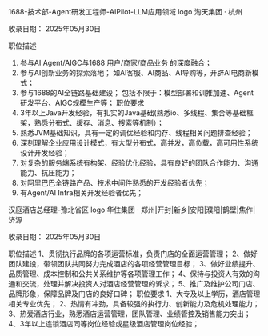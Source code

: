 1688-技术部-Agent研发工程师-AIPilot-LLM应用领域
logo
淘天集团 · 杭州

收录日期： 2025年05月30日

职位描述
1. 参与AI Agent/AIGC与1688 用户/商家/商品业务 的深度融合；
2. 参与AI创新业务的探索落地；
如AI客服、AI商品、AI导购等，开辟AI电商新模式；
3. 参与1688的AI全链路基础建设；
包括不限于：模型部署和训推加速、Agent研发平台、AIGC规模生产等；
职位要求
1. 3年以上Java开发经验，有扎实的Java基础(熟悉io、多线程、集合等基础框架，熟悉分布式、缓存、消息、搜索等机制）；
2. 熟悉JVM基础知识，具有一定的调优经验和内存、线程相关问题排查经验；
3. 深刻理解企业应用设计模式，有大型分布式，高并发，高负载，高可用性系统设计开发经验；
4. 对复杂的服务端系统有构架、经验优化经验，具有良好的团队合作能力、沟通能力、抗压能力；
5. 对阿里巴巴全链路产品、技术中间件熟悉的开发经验者优先；
6. 有Agent/AI Infra相关开发经验者优先；

汉庭酒店总经理-豫北省区
logo
华住集团 · 郑州|开封|新乡|安阳|濮阳|鹤壁|焦作|济源

收录日期： 2025年05月30日

职位描述
1、贯彻执行品牌的各项运营标准，负责门店的全面运营管理；
2、做好团队建设，带领团队共同努力完成酒店的各项经营管理目标；
3、做好业绩提升、品质管理、成本控制和公共关系维护等各项管理工作；
4、保持与投资人有效的沟通和交流，处理并解决投资人对酒店经营管理的诉求；
5、推广及维护公司门店、品牌形象，保障品牌及门店的良好口碑；
职位要求
1、大专及以上学历，酒店管理相关专业优先；
2、热情有冲劲，具备较强的执行力、创新能力及危机处理能力；
3、热爱酒店行业，熟悉酒店运营管理，团队管理、业绩管控及销售能力突出；
4、3年以上连锁酒店同等岗位经验或星级酒店管理岗位经验；